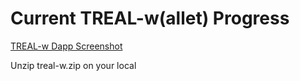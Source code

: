 # Current TREAL-w(allet) Progress

[TREAL-w Dapp Screenshot](https://github.com/StayGoldCrypto/TREAL/blob/main/training/mvp/frontend-app/TREAL-w-UI-Test-Screenshot_2024-09-24_22-46-45.png)

Unzip treal-w.zip on your local 
